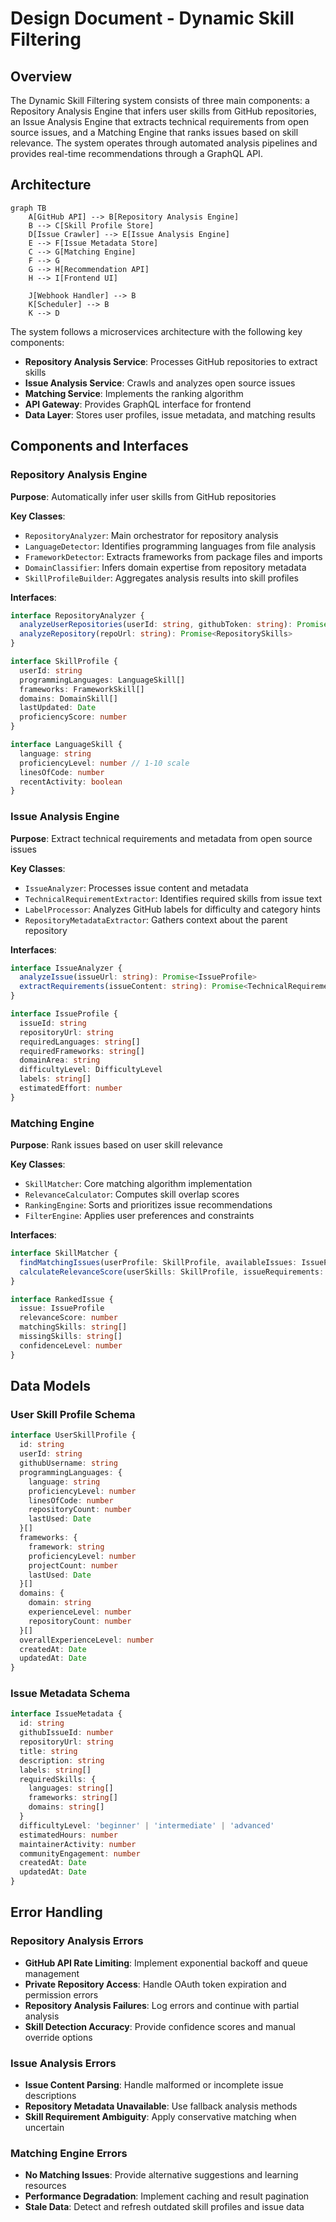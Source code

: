 # Design Document - Dynamic Skill Filtering

## Overview

The Dynamic Skill Filtering system consists of three main components: a Repository Analysis Engine that infers user skills from GitHub repositories, an Issue Analysis Engine that extracts technical requirements from open source issues, and a Matching Engine that ranks issues based on skill relevance. The system operates through automated analysis pipelines and provides real-time recommendations through a GraphQL API.

## Architecture

```mermaid
graph TB
    A[GitHub API] --> B[Repository Analysis Engine]
    B --> C[Skill Profile Store]
    D[Issue Crawler] --> E[Issue Analysis Engine]
    E --> F[Issue Metadata Store]
    C --> G[Matching Engine]
    F --> G
    G --> H[Recommendation API]
    H --> I[Frontend UI]
    
    J[Webhook Handler] --> B
    K[Scheduler] --> B
    K --> D
```

The system follows a microservices architecture with the following key components:

- **Repository Analysis Service**: Processes GitHub repositories to extract skills
- **Issue Analysis Service**: Crawls and analyzes open source issues
- **Matching Service**: Implements the ranking algorithm
- **API Gateway**: Provides GraphQL interface for frontend
- **Data Layer**: Stores user profiles, issue metadata, and matching results

## Components and Interfaces

### Repository Analysis Engine

**Purpose**: Automatically infer user skills from GitHub repositories

**Key Classes**:
- `RepositoryAnalyzer`: Main orchestrator for repository analysis
- `LanguageDetector`: Identifies programming languages from file analysis
- `FrameworkDetector`: Extracts frameworks from package files and imports
- `DomainClassifier`: Infers domain expertise from repository metadata
- `SkillProfileBuilder`: Aggregates analysis results into skill profiles

**Interfaces**:
```typescript
interface RepositoryAnalyzer {
  analyzeUserRepositories(userId: string, githubToken: string): Promise<SkillProfile>
  analyzeRepository(repoUrl: string): Promise<RepositorySkills>
}

interface SkillProfile {
  userId: string
  programmingLanguages: LanguageSkill[]
  frameworks: FrameworkSkill[]
  domains: DomainSkill[]
  lastUpdated: Date
  proficiencyScore: number
}

interface LanguageSkill {
  language: string
  proficiencyLevel: number // 1-10 scale
  linesOfCode: number
  recentActivity: boolean
}
```

### Issue Analysis Engine

**Purpose**: Extract technical requirements and metadata from open source issues

**Key Classes**:
- `IssueAnalyzer`: Processes issue content and metadata
- `TechnicalRequirementExtractor`: Identifies required skills from issue text
- `LabelProcessor`: Analyzes GitHub labels for difficulty and category hints
- `RepositoryMetadataExtractor`: Gathers context about the parent repository

**Interfaces**:
```typescript
interface IssueAnalyzer {
  analyzeIssue(issueUrl: string): Promise<IssueProfile>
  extractRequirements(issueContent: string): Promise<TechnicalRequirement[]>
}

interface IssueProfile {
  issueId: string
  repositoryUrl: string
  requiredLanguages: string[]
  requiredFrameworks: string[]
  domainArea: string
  difficultyLevel: DifficultyLevel
  labels: string[]
  estimatedEffort: number
}
```

### Matching Engine

**Purpose**: Rank issues based on user skill relevance

**Key Classes**:
- `SkillMatcher`: Core matching algorithm implementation
- `RelevanceCalculator`: Computes skill overlap scores
- `RankingEngine`: Sorts and prioritizes issue recommendations
- `FilterEngine`: Applies user preferences and constraints

**Interfaces**:
```typescript
interface SkillMatcher {
  findMatchingIssues(userProfile: SkillProfile, availableIssues: IssueProfile[]): Promise<RankedIssue[]>
  calculateRelevanceScore(userSkills: SkillProfile, issueRequirements: IssueProfile): number
}

interface RankedIssue {
  issue: IssueProfile
  relevanceScore: number
  matchingSkills: string[]
  missingSkills: string[]
  confidenceLevel: number
}
```

## Data Models

### User Skill Profile Schema
```typescript
interface UserSkillProfile {
  id: string
  userId: string
  githubUsername: string
  programmingLanguages: {
    language: string
    proficiencyLevel: number
    linesOfCode: number
    repositoryCount: number
    lastUsed: Date
  }[]
  frameworks: {
    framework: string
    proficiencyLevel: number
    projectCount: number
    lastUsed: Date
  }[]
  domains: {
    domain: string
    experienceLevel: number
    repositoryCount: number
  }[]
  overallExperienceLevel: number
  createdAt: Date
  updatedAt: Date
}
```

### Issue Metadata Schema
```typescript
interface IssueMetadata {
  id: string
  githubIssueId: number
  repositoryUrl: string
  title: string
  description: string
  labels: string[]
  requiredSkills: {
    languages: string[]
    frameworks: string[]
    domains: string[]
  }
  difficultyLevel: 'beginner' | 'intermediate' | 'advanced'
  estimatedHours: number
  maintainerActivity: number
  communityEngagement: number
  createdAt: Date
  updatedAt: Date
}
```

## Error Handling

### Repository Analysis Errors
- **GitHub API Rate Limiting**: Implement exponential backoff and queue management
- **Private Repository Access**: Handle OAuth token expiration and permission errors
- **Repository Analysis Failures**: Log errors and continue with partial analysis
- **Skill Detection Accuracy**: Provide confidence scores and manual override options

### Issue Analysis Errors
- **Issue Content Parsing**: Handle malformed or incomplete issue descriptions
- **Repository Metadata Unavailable**: Use fallback analysis methods
- **Skill Requirement Ambiguity**: Apply conservative matching when uncertain

### Matching Engine Errors
- **No Matching Issues**: Provide alternative suggestions and learning resources
- **Performance Degradation**: Implement caching and result pagination
- **Stale Data**: Detect and refresh outdated skill profiles and issue data


